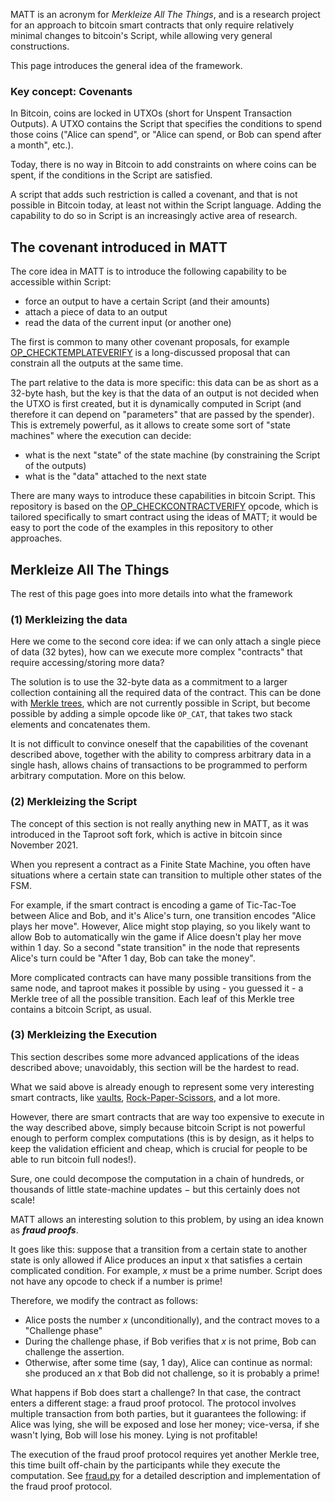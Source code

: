 MATT is an acronym for _Merkleize All The Things_, and is a research project for an approach to bitcoin smart contracts that only require relatively minimal changes to bitcoin's Script, while allowing very general constructions.

This page introduces the general idea of the framework.


### Key concept: Covenants

In Bitcoin, coins are locked in UTXOs (short for Unspent Transaction Outputs). A UTXO contains the Script that specifies the conditions to spend those coins ("Alice can spend", or "Alice can spend, or Bob can spend after a month", etc.).

Today, there is no way in Bitcoin to add constraints on where coins can be spent, if the conditions in the Script are satisfied.

A script that adds such restriction is called a covenant, and that is not possible in Bitcoin today, at least not within the Script language. Adding the capability to do so in Script is an increasingly active area of research.

## The covenant introduced in MATT
The core idea in MATT is to introduce the following capability to be accessible within Script:

- force an output to have a certain Script (and their amounts)
- attach a piece of data to an output
- read the data of the current input (or another one)

The first is common to many other covenant proposals, for example [OP_CHECKTEMPLATEVERIFY](https://github.com/bitcoin/bips/blob/master/bip-0119.mediawiki) is a long-discussed proposal that can constrain all the outputs at the same time.

The part relative to the data is more specific: this data can be as short as a 32-byte hash, but the key is that the data of an output is not decided when the UTXO is first created, but it is dynamically computed in Script (and therefore it can depend on "parameters" that are passed by the spender). This is extremely powerful, as it allows to create some sort of "state machines" where the execution can decide:

- what is the next "state" of the state machine (by constraining the Script of the outputs)
- what is the "data" attached to the next state

There are many ways to introduce these capabilities in bitcoin Script. This repository is based on the [OP_CHECKCONTRACTVERIFY](./checkcontractverify.md) opcode, which is tailored specifically to smart contract using the ideas of MATT; it would be easy to port the code of the examples in this repository to other approaches.

## Merkleize All The Things

The rest of this page goes into more details into what the framework

### (1) Merkleizing the data
Here we come to the second core idea: if we can only attach a single piece of data (32 bytes), how can we execute more complex "contracts" that require accessing/storing more data?

The solution is to use the 32-byte data as a commitment to a larger collection containing all the required data of the contract. This can be done with [Merkle trees](https://en.wikipedia.org/wiki/Merkle_tree), which are not currently possible in Script, but become possible by adding a simple opcode like `OP_CAT`, that takes two stack elements and concatenates them.

It is not difficult to convince oneself that the capabilities of the covenant described above, together with the ability to compress arbitrary data in a single hash, allows chains of transactions to be programmed to perform arbitrary computation. More on this below.

### (2) Merkleizing the Script
The concept of this section is not really anything new in MATT, as it was introduced in the Taproot soft fork, which is active in bitcoin since November 2021.

When you represent a contract as a Finite State Machine, you often have situations where a certain state can transition to multiple other states of the FSM.

For example, if the smart contract is encoding a game of Tic-Tac-Toe between Alice and Bob, and it's Alice's turn, one transition encodes "Alice plays her move". However, Alice might stop playing, so you likely want to allow Bob to automatically win the game if Alice doesn't play her move within 1 day. So a second "state transition" in the node that represents Alice's turn could be "After 1 day, Bob can take the money".

More complicated contracts can have many possible transitions from the same node, and taproot makes it possible by using - you guessed it - a Merkle tree of all the possible transition. Each leaf of this Merkle tree contains a bitcoin Script, as usual.

### (3) Merkleizing the Execution
This section describes some more advanced applications of the ideas described above; unavoidably, this section will be the hardest to read.

What we said above is already enough to represent some very interesting smart contracts, like [vaults](../examples/vault/), [Rock-Paper-Scissors](../examples/rps), and a lot more.

However, there are smart contracts that are way too expensive to execute in the way described above, simply because bitcoin Script is not powerful enough to perform complex computations (this is by design, as it helps to keep the validation efficient and cheap, which is crucial for people to be able to run bitcoin full nodes!).

Sure, one could decompose the computation in a chain of hundreds, or thousands of little state-machine updates − but this certainly does not scale!

MATT allows an interesting solution to this problem, by using an idea known as ___fraud proofs___.

It goes like this: suppose that a transition from a certain state to another state is only allowed if Alice produces an input x that satisfies a certain complicated condition. For example, _x_ must be a prime number. Script does not have any opcode to check if a number is prime!

Therefore, we modify the contract as follows:

- Alice posts the number _x_ (unconditionally), and the contract moves to a "Challenge phase"
- During the challenge phase, if Bob verifies that _x_ is not prime, Bob can challenge the assertion.
- Otherwise, after some time (say, 1 day), Alice can continue as normal: she produced an _x_ that Bob did not challenge, so it is probably a prime!

What happens if Bob does start a challenge? In that case, the contract enters a different stage: a fraud proof protocol. The protocol involves multiple transaction from both parties, but it guarantees the following: if Alice was lying, she will be exposed and lose her money; vice-versa, if she wasn't lying, Bob will lose his money. Lying is not profitable!

The execution of the fraud proof protocol requires yet another Merkle tree, this time built off-chain by the participants while they execute the computation. See [fraud.py](../matt/hub/fraud.py) for a detailed description and implementation of the fraud proof protocol.